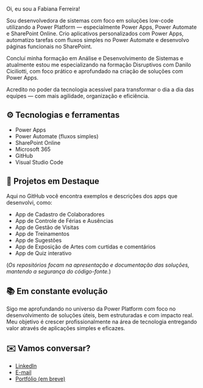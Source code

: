 Oi, eu sou a Fabiana Ferreira!

Sou desenvolvedora de sistemas com foco em soluções low-code utilizando a Power Platform — especialmente Power Apps, Power Automate e SharePoint Online. Crio aplicativos personalizados com Power Apps, automatizo tarefas com fluxos simples no Power Automate e desenvolvo páginas funcionais no SharePoint.

Concluí minha formação em Análise e Desenvolvimento de Sistemas e atualmente estou me especializando na formação Disruptivos com Danilo Ciciliotti, com foco prático e aprofundado na criação de soluções com Power Apps.

Acredito no poder da tecnologia acessível para transformar o dia a dia das equipes — com mais agilidade, organização e eficiência.

## ⚙️ Tecnologias e ferramentas

- Power Apps  
- Power Automate (fluxos simples)  
- SharePoint Online  
- Microsoft 365  
- GitHub  
- Visual Studio Code  

## 🚀 Projetos em Destaque

Aqui no GitHub você encontra exemplos e descrições dos apps que desenvolvi, como:

- App de Cadastro de Colaboradores  
- App de Controle de Férias e Ausências  
- App de Gestão de Visitas  
- App de Treinamentos  
- App de Sugestões  
- App de Exposição de Artes com curtidas e comentários  
- App de Quiz interativo  

(*Os repositórios focam na apresentação e documentação das soluções, mantendo a segurança do código-fonte.*)

## 📚 Em constante evolução

Sigo me aprofundando no universo da Power Platform com foco no desenvolvimento de soluções úteis, bem estruturadas e com impacto real. Meu objetivo é crescer profissionalmente na área de tecnologia entregando valor através de aplicações simples e eficazes.

## ✉️ Vamos conversar?

- [LinkedIn](https://www.linkedin.com/in/alvesfabiana)  
- [E-mail](mailto:biazita.santo@hotmail.com)  
- [Portfólio (em breve)](#)
